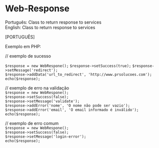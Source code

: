Web-Response
============

Português: Class to return response to services  
English: Class to return response to services  
  
[PORTUGUÊS]  
  
Exemplo em PHP:  
  
// exemplo de sucesso  
  
`$response = new WebRespone();`
`$response->setSuccess(true);` 
`$response->setMessage('redirect');`  
`$response->addData('url_to_redirect', 'http://www.prsolucoes.com');`  
`echo($response);`  
  
// exemplo de erro na validação  
`$response = new WebRespone();`  
`$response->setSuccess(false);`  
`$response->setMessage('validate');`  
`$response->addError('nome', 'O nome não pode ser vazio');`  
`$response->addError('email', 'O email informado é inválido');`  
`echo($response);`  
  
// exemplo de erro comum  
`$response = new WebRespone();`  
`$response->setSuccess(false);`  
`$response->setMessage('login-error');`  
`echo($response);`  
